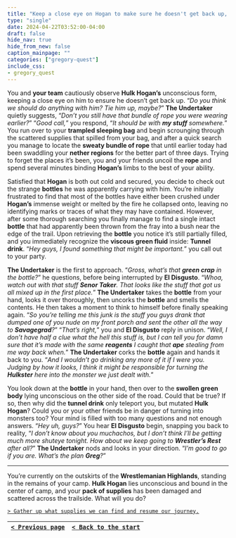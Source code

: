 ```yaml
---
title: "Keep a close eye on Hogan to make sure he doesn't get back up, and cautiously try to loot his bottles."
type: "single"
date: 2024-04-22T03:52:00-04:00
draft: false
hide_nav: true
hide_from_new: false
caption_mainpage: ""
categories: ["gregory-quest"]
include_css:
- gregory_quest
---
```


You and **your team** cautiously observe **Hulk Hogan’s** unconscious form, keeping a close eye on him to ensure he doesn’t get back up. “*Do you think we should do anything with him? Tie him up, maybe?*” **The Undertaker** quietly suggests, “*Don’t you still have that bundle of rope you were wearing earlier?*” “*Good call,*” you respond, “*It should be with **my stuff** somewhere.*” You run over to your **trampled sleeping bag** and begin scrounging through the scattered supplies that spilled from your bag, and after a quick search you manage to locate the **sweaty bundle of rope** that until earlier today had been swaddling your **nether regions** for the better part of three days. Trying to forget the places it’s been, you and your friends uncoil the **rope** and spend several minutes binding **Hogan’s** limbs to the best of your ability. 

Satisfied that **Hogan** is both out cold and secured, you decide to check out the strange **bottles** he was apparently carrying with him. You’re initially frustrated to find that most of the bottles have either been crushed under **Hogan’s** immense weight or melted by the fire he collapsed onto, leaving no identifying marks or traces of what they may have contained. However, after some thorough searching you finally manage to find a single intact **bottle** that had apparently been thrown from the fray into a bush near the edge of the trail. Upon retrieving the **bottle** you notice it’s still partially filled, and you immediately recognize the **viscous green fluid** inside: **Tunnel drink**. “*Hey guys, I found something that might be important.*” you call out to your party.

**The Undertaker** is the first to approach. “*Gross, what’s that **green crap** in the bottle?*” he questions, before being interrupted by **El Disgusto**. “*Whoa, watch out with that stuff **Senor Taker**. That looks like the stuff that got us all mixed up in the first place.*” **The Undertaker** takes the **bottle** from your hand, looks it over thoroughly, then uncorks the **bottle** and smells the contents. He then takes a moment to think to himself before finally speaking again. “*So you’re telling me this junk is the stuff you guys drank that dumped one of you nude on my front porch and sent the other all the way to **Savagegrad**?*” “*That’s right,*” you and **El Disgusto** reply in unison. “*Well, I don’t have half a clue what the hell this stuff is, but I can tell you for damn sure that it’s made with the same **reagents** I caught that **ape** stealing from me way back when.*” **The Undertaker** corks the **bottle** again and hands it back to you. “*And I wouldn’t go drinking any more of it if I were you. Judging by how it looks, I think it might be responsible for turning the **Hulkster** here into the monster we just dealt with.*”

You look down at the **bottle** in your hand, then over to the **swollen green body** lying unconscious on the other side of the road. Could that be true? If so, then why did the **tunnel drink** only teleport you, but mutated **Hulk Hogan**? Could you or your other friends be in danger of turning into monsters too? Your mind is filled with too many questions and not enough answers. “*Hey uh, guys?*” You hear **El Disgusto** begin, snapping you back to reality, “*I don’t know about you muchachos, but I don’t think I’ll be getting much more shuteye tonight. How about we keep going to **Wrestler’s Rest** after all?*” **The Undertaker** nods and looks in your direction. “*I’m good to go if you are. What’s the plan **Greg**?*”

---

You’re currently on the outskirts of the **Wrestlemanian Highlands**, standing in the remains of your camp. **Hulk Hogan** lies unconscious and bound in the center of camp, and your **pack of supplies** has been damaged and scattered across the trailside. What will you do?

[``> Gather up what supplies we can find and resume our journey.``](../106)

|[``< Previous page``](../104)|[``< Back to the start``](../)|
|---|---|